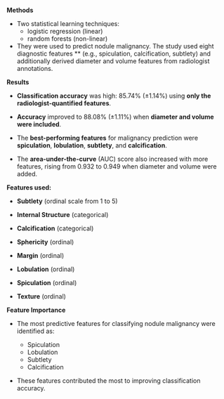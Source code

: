 **Methods** 
- Two statistical learning techniques:
    - logistic regression (linear) 
    - random forests (non-linear)
- They were used to predict nodule malignancy. The study used eight diagnostic features ** (e.g., spiculation, calcification, subtlety) and additionally derived diameter and volume features from radiologist annotations.

**Results**

- **Classification accuracy** was high: 85.74% (±1.14%) using **only the radiologist-quantified features**.

- **Accuracy** improved to 88.08% (±1.11%) when **diameter and volume were included**.

- The **best-performing features** for malignancy prediction were **spiculation**, **lobulation**, **subtlety**, and **calcification**.

- The **area-under-the-curve** (AUC) score also increased with more features, rising from 0.932 to 0.949 when diameter and volume were added.

**Features used:**

- **Subtlety** (ordinal scale from 1 to 5)

- **Internal Structure** (categorical)

- **Calcification** (categorical)

- **Sphericity** (ordinal)

- **Margin** (ordinal)

- **Lobulation** (ordinal)

- **Spiculation** (ordinal)

- **Texture** (ordinal)

**Feature Importance** 
- The most predictive features for classifying nodule malignancy were identified as:

    - Spiculation
    - Lobulation
    - Subtlety
    - Calcification 

- These features contributed the most to improving classification accuracy.